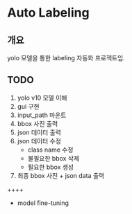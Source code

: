 # Auto Labeling

## 개요
yolo 모델을 통한 labeling 자동화 프로젝트임.

## TODO
1. yolo v10 모델 이해
2. gui 구현
3. input_path 마운트
4. bbox 사진 출력
5. json 데이터 출력
5. json 데이터 수정
   * class name 수정
   * 불필요한 bbox 삭제
   * 필요한 bbox 생성
6. 최종 bbox 사진 + json data 출력


++++
* model fine-tuning

